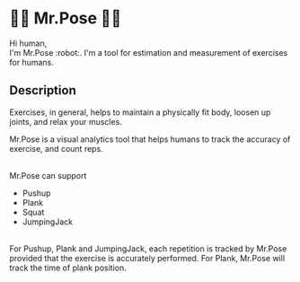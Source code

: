 # :weight_lifting_man: Mr.Pose :weight_lifting_woman:

<p>
Hi human, <br>
I'm Mr.Pose :robot:. I'm a tool for estimation and measurement of exercises for humans.
</p>

## Description

Exercises, in general, helps to maintain a physically fit body, loosen up joints, and relax your muscles.

Mr.Pose is a visual analytics tool that helps humans to track the accuracy of exercise, and count reps. <br><br>

Mr.Pose can support <br>
* Pushup
* Plank
* Squat
* JumpingJack

<br>
For Pushup, Plank and JumpingJack, each repetition is tracked by Mr.Pose provided that the exercise is accurately performed.
For Plank, Mr.Pose will track the time of plank position.
